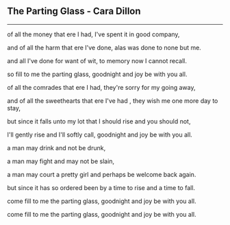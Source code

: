 ## The Parting Glass - Cara Dillon

* * *

of all the money that ere I had, I've spent it in good company,

and of all the harm that ere I've done, alas was done to none but me.

and all I've done for want of wit, to memory now I cannot recall.

so fill to me the parting glass, goodnight and joy be with you all.

of all the comrades that ere I had, they're sorry for my going away,

and of all the sweethearts that ere I've had , they wish me one more day to stay,

but since it falls unto my lot that I should rise and you should not,

I'll gently rise and I'll softly call, goodnight and joy be with you all.

a man may drink and not be drunk,

a man may fight and may not be slain,

a man may court a pretty girl and perhaps be welcome back again.

but since it has so ordered been by a time to rise and a time to fall.

come fill to me the parting glass, goodnight and joy be with you all.

come fill to me the parting glass, goodnight and joy be with you all.
